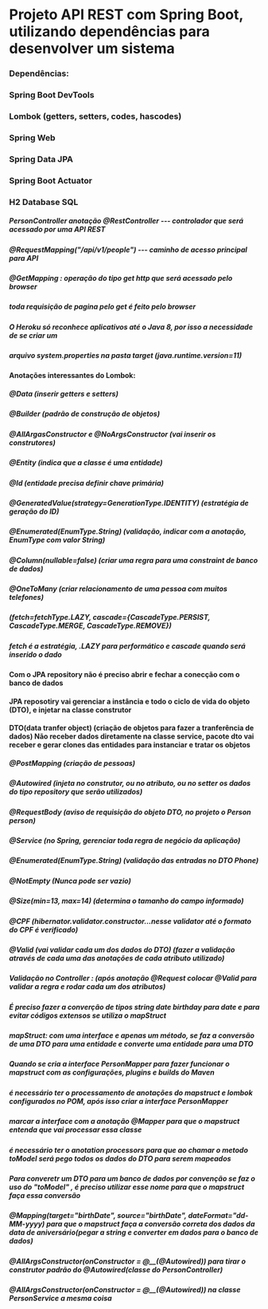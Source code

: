 # Projeto API REST com Spring Boot, utilizando dependências para desenvolver um sistema


### Dependências:
### Spring Boot DevTools
### Lombok (getters, setters, codes, hascodes)
### Spring Web
### Spring Data JPA
### Spring Boot Actuator
### H2 Database SQL


##### PersonController anotação @RestController --- controlador que será acessado por uma API REST
#####                           @RequestMapping("/api/v1/people") --- caminho de acesso principal para API

##### @GetMapping : operação do tipo get http que será acessado pelo browser
#####              toda requisição de pagina pelo get é feito pelo browser

##### O Heroku só reconhece aplicativos até o Java 8, por isso a necessidade de se criar um 
##### arquivo system.properties na pasta target (java.runtime.version=11)

#### Anotações interessantes do Lombok:
##### @Data (inserir getters e setters)
##### @Builder (padrão de construção de objetos)
##### @AllArgasConstructor e @NoArgsConstructor (vai inserir os construtores)

##### @Entity (indica que a classe é uma entidade)
##### @Id (entidade precisa definir chave primária)
##### @GeneratedValue(strategy=GenerationType.IDENTITY) (estratégia de geração do ID)
##### @Enumerated(EnumType.String) (validação, indicar com a anotação, EnumType com valor String)
##### @Column(nullable=false) (criar uma regra para uma constraint de banco de dados)
##### @OneToMany (criar relacionamento de uma pessoa com muitos telefones)
##### (fetch=fetchType.LAZY, cascade={CascadeType.PERSIST, CascadeType.MERGE, CascadeType.REMOVE})
##### fetch é a estratégia, .LAZY para performático e cascade quando será inserido o dado

#### Com o JPA repository não é preciso abrir e fechar a conecção com o banco de dados
#### JPA reposotiry vai gerenciar a instância e todo o ciclo de vida do objeto (DTO), e injetar na classe construtor
#### DTO(data tranfer object) (criação de objetos para fazer a tranferência de dados) Não receber dados diretamente na classe service, pacote dto vai receber e gerar clones das entidades para instanciar e tratar os objetos


##### @PostMapping (criação de pessoas)
##### @Autowired (injeta no construtor, ou no atributo, ou no setter os dados do tipo repository que serão utilizados)
##### @RequestBody (aviso de requisição do objeto DTO, no projeto o Person person)
##### @Service (no Spring, gerenciar toda regra de negócio da aplicação)
##### @Enumerated(EnumType.String) (validação das entradas no DTO Phone)
##### @NotEmpty (Nunca pode ser vazio)
##### @Size(min=13, max=14)  (determina o tamanho do campo informado)
##### @CPF (hibernator.validator.constructor...nesse validator até o formato do CPF é verificado)
##### @Valid (vai validar cada um dos dados do DTO) (fazer a validação através de cada uma das anotações de cada atributo utilizado)
##### Validação no Controller : (após anotação @Request colocar @Valid para validar a regra e rodar cada um dos atributos)

##### É preciso fazer a converção de tipos string date birthday para date e para evitar códigos extensos se utiliza o mapStruct
##### mapStruct: com uma interface e apenas um método, se faz a conversão de uma DTO para uma entidade e converte uma entidade para uma DTO
##### Quando se cria a interface PersonMapper para fazer funcionar o mapstruct com as configurações, plugins e builds do Maven
##### é necessário ter o processamento de anotações do mapstruct e lombok configurados no POM, após isso criar a interface PersonMapper
##### marcar a interface com a anotação @Mapper para que o mapstruct entenda que vai processar essa classe
##### é necessário ter o anotation processors para que ao chamar o metodo toModel será pego todos os dados do DTO para serem mapeados
##### Para converetr um DTO para um banco de dados por convenção se faz o uso do "toModel" , é preciso utilizar esse nome para que o mapstruct faça essa conversão
##### @Mapping(target="birthDate", source="birthDate", dateFormat="dd-MM-yyyy) para que o mapstruct faça a conversão correta dos dados da data de aniversário(pegar a string e converter em dados para o banco de dados)

##### @AllArgsConstructor(onConstructor = @__(@Autowired)) para tirar o construtor padrão do @Autowired(classe do PersonController)
##### @AllArgsConstructor(onConstructor = @__(@Autowired)) na classe PersonService a mesma coisa


